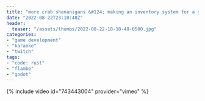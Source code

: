 ```yaml
---
title: "more crab shenanigans &#124; making an inventory system for a godot game in rust"
date: "2022-08-22T23:10:48Z"
header:
  teaser: "/assets/thumbs/2022-08-22-18-10-48-0500.jpg"
categories:
- "game development"
- "karaoke"
- "twitch"
tags:
- "code: rust"
- "flambe"
- "godot"
---
```

{% include video id="743443004" provider="vimeo" %}
